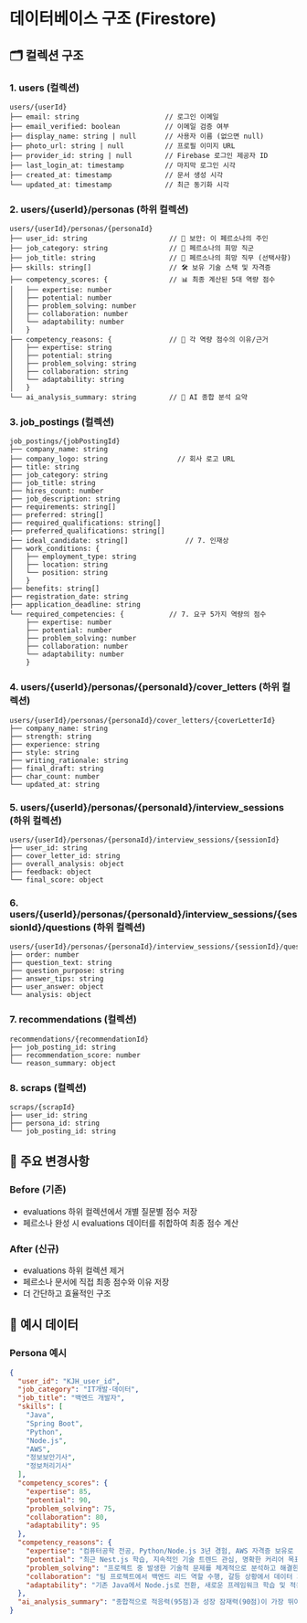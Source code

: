 # 데이터베이스 구조 (Firestore)

## 🗂️ 컬렉션 구조

### 1. users (컬렉션)

```
users/{userId}
├── email: string                     // 로그인 이메일
├── email_verified: boolean           // 이메일 검증 여부
├── display_name: string | null       // 사용자 이름 (없으면 null)
├── photo_url: string | null          // 프로필 이미지 URL
├── provider_id: string | null        // Firebase 로그인 제공자 ID
├── last_login_at: timestamp          // 마지막 로그인 시각
├── created_at: timestamp             // 문서 생성 시각
└── updated_at: timestamp             // 최근 동기화 시각

```

### 2. users/{userId}/personas (하위 컬렉션)

```
users/{userId}/personas/{personaId}
├── user_id: string                    // 🔐 보안: 이 페르소나의 주인
├── job_category: string               // 📌 페르소나의 희망 직군
├── job_title: string                  // 📌 페르소나의 희망 직무 (선택사항)
├── skills: string[]                   // 🛠️ 보유 기술 스택 및 자격증
├── competency_scores: {               // 📊 최종 계산된 5대 역량 점수
│   ├── expertise: number
│   ├── potential: number
│   ├── problem_solving: number
│   ├── collaboration: number
│   └── adaptability: number
│   }
├── competency_reasons: {              // 🎯 각 역량 점수의 이유/근거
│   ├── expertise: string
│   ├── potential: string
│   ├── problem_solving: string
│   ├── collaboration: string
│   └── adaptability: string
│   }
└── ai_analysis_summary: string        // 🤖 AI 종합 분석 요약
```

### 3. job_postings (컬렉션)

```
job_postings/{jobPostingId}
├── company_name: string
├── company_logo: string                 // 회사 로고 URL
├── title: string
├── job_category: string
├── job_title: string
├── hires_count: number
├── job_description: string
├── requirements: string[]
├── preferred: string[]
├── required_qualifications: string[]
├── preferred_qualifications: string[]
├── ideal_candidate: string[]              // 7. 인재상
├── work_conditions: {
│   ├── employment_type: string
│   ├── location: string
│   └── position: string
│   }
├── benefits: string[]
├── registration_date: string
├── application_deadline: string
└── required_competencies: {           // 7. 요구 5가지 역량의 점수
    ├── expertise: number
    ├── potential: number
    ├── problem_solving: number
    ├── collaboration: number
    └── adaptability: number
    }
```

### 4. users/{userId}/personas/{personaId}/cover_letters (하위 컬렉션)

```
users/{userId}/personas/{personaId}/cover_letters/{coverLetterId}
├── company_name: string
├── strength: string
├── experience: string
├── style: string
├── writing_rationale: string
├── final_draft: string
├── char_count: number
└── updated_at: string
```

### 5. users/{userId}/personas/{personaId}/interview_sessions (하위 컬렉션)

```
users/{userId}/personas/{personaId}/interview_sessions/{sessionId}
├── user_id: string
├── cover_letter_id: string
├── overall_analysis: object
├── feedback: object
└── final_score: object
```

### 6. users/{userId}/personas/{personaId}/interview_sessions/{sessionId}/questions (하위 컬렉션)

```
users/{userId}/personas/{personaId}/interview_sessions/{sessionId}/questions/{questionId}
├── order: number
├── question_text: string
├── question_purpose: string
├── answer_tips: string
├── user_answer: object
└── analysis: object
```

### 7. recommendations (컬렉션)

```
recommendations/{recommendationId}
├── job_posting_id: string
├── recommendation_score: number
└── reason_summary: object
```

### 8. scraps (컬렉션)

```
scraps/{scrapId}
├── user_id: string
├── persona_id: string
└── job_posting_id: string
```

## 🔄 주요 변경사항

### Before (기존)

- evaluations 하위 컬렉션에서 개별 질문별 점수 저장
- 페르소나 완성 시 evaluations 데이터를 취합하여 최종 점수 계산

### After (신규)

- evaluations 하위 컬렉션 제거
- 페르소나 문서에 직접 최종 점수와 이유 저장
- 더 간단하고 효율적인 구조

## 📝 예시 데이터

### Persona 예시

```json
{
  "user_id": "KJH_user_id",
  "job_category": "IT개발·데이터",
  "job_title": "백엔드 개발자",
  "skills": [
    "Java",
    "Spring Boot",
    "Python",
    "Node.js",
    "AWS",
    "정보보안기사",
    "정보처리기사"
  ],
  "competency_scores": {
    "expertise": 85,
    "potential": 90,
    "problem_solving": 75,
    "collaboration": 80,
    "adaptability": 95
  },
  "competency_reasons": {
    "expertise": "컴퓨터공학 전공, Python/Node.js 3년 경험, AWS 자격증 보유로 기술적 역량이 우수함",
    "potential": "최근 Nest.js 학습, 지속적인 기술 트렌드 관심, 명확한 커리어 목표 설정으로 성장 가능성이 높음",
    "problem_solving": "프로젝트 중 발생한 기술적 문제를 체계적으로 분석하고 해결한 경험 다수 보유",
    "collaboration": "팀 프로젝트에서 백엔드 리드 역할 수행, 갈등 상황에서 데이터 기반 설득으로 해결",
    "adaptability": "기존 Java에서 Node.js로 전환, 새로운 프레임워크 학습 및 적용 경험 풍부"
  },
  "ai_analysis_summary": "종합적으로 적응력(95점)과 성장 잠재력(90점)이 가장 뛰어난 강점으로 평가됩니다..."
}
```
